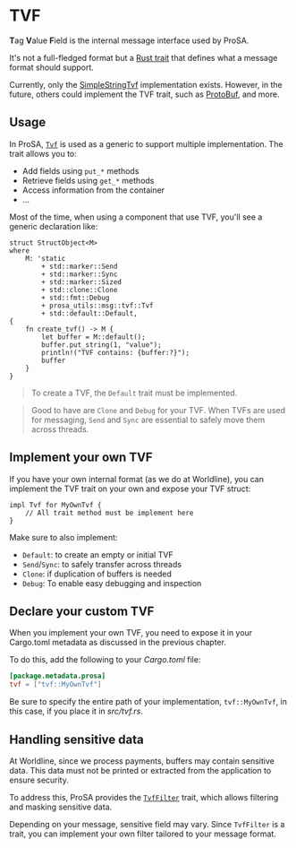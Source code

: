 # TVF

**T**ag **V**alue **F**ield is the internal message interface used by ProSA.

It's not a full-fledged format but a [Rust trait](https://docs.rs/prosa-utils/latest/prosa_utils/msg/tvf/trait.Tvf.html) that defines what a message format should support.

Currently, only the [SimpleStringTvf](https://docs.rs/prosa-utils/latest/prosa_utils/msg/simple_string_tvf/struct.SimpleStringTvf.html) implementation exists.
However, in the future, others could implement the TVF trait, such as [ProtoBuf](https://docs.rs/protobuf/latest/protobuf/), and more.

## Usage

In ProSA, [`Tvf`](https://docs.rs/prosa-utils/latest/prosa_utils/msg/tvf/trait.Tvf.html) is used as a generic to support multiple implementation.
The trait allows you to:
- Add fields using `put_*` methods
- Retrieve fields using `get_*` methods
- Access information from the container
- ...

Most of the time, when using a component that use TVF, you'll see a generic declaration like:
```rust,noplayground
struct StructObject<M>
where
    M: 'static
        + std::marker::Send
        + std::marker::Sync
        + std::marker::Sized
        + std::clone::Clone
        + std::fmt::Debug
        + prosa_utils::msg::tvf::Tvf
        + std::default::Default,
{
    fn create_tvf() -> M {
        let buffer = M::default();
        buffer.put_string(1, "value");
        println!("TVF contains: {buffer:?}");
        buffer
    }
}
```

> To create a TVF, the `Default` trait must be implemented.

> Good to have are `Clone` and `Debug` for your TVF. When TVFs are used for messaging, `Send` and `Sync` are essential to safely move them across threads.

## Implement your own TVF

If you have your own internal format (as we do at Worldline), you can implement the TVF trait on your own and expose your TVF struct:
```rust,noplayground
impl Tvf for MyOwnTvf {
    // All trait method must be implement here
}
```

Make sure to also implement:
- `Default`: to create an empty or initial TVF
- `Send`/`Sync`: to safely transfer across threads
- `Clone`: if duplication of buffers is needed
- `Debug`: To enable easy debugging and inspection

## Declare your custom TVF

When you implement your own TVF, you need to expose it in your Cargo.toml metadata as discussed in the previous chapter.

To do this, add the following to your _Cargo.toml_ file:
```toml
[package.metadata.prosa]
tvf = ["tvf::MyOwnTvf"]
```

Be sure to specify the entire path of your implementation, `tvf::MyOwnTvf`, in this case, if you place it in _src/tvf.rs_.

## Handling sensitive data

At Worldline, since we process payments, buffers may contain sensitive data.
This data must not be printed or extracted from the application to ensure security.

To address this, ProSA provides the [`TvfFilter`](https://docs.rs/prosa-utils/latest/prosa_utils/msg/tvf/trait.TvfFilter.html) trait, which allows filtering and masking sensitive data.

Depending on your message, sensitive field may vary.
Since `TvfFilter` is a trait, you can implement your own filter tailored to your message format.
